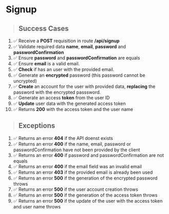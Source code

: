 # Signup

> ## Success Cases

1. ✅ Receive a **POST** requisition in route **/api/signup**
2. ✅ Validate required data **name**, **email**, **password** and **passwordConfirmation**
3. ✅ Ensure **password** and **passwordConfirmation** are equals
4. ✅ Ensure **email** is a valid email.
5. ✅ **Check** if has an user with the provided email.
6. ✅ Generate an **encrypted** password (this password cannot be uncrypted)
7. ✅ **Create** an account for the user with provided data, **replacing** the password with the encrypted passsword.
8. ✅ Generate an access **token** from the user ID
9. ✅ **Update** user data with the generated access token
10. ✅ Returns **200** with the access token and the user name

> ## Exceptions

1. ✅ Returns an error **404** if the API doenst exists
2. ✅ Returns an error **400** if the name, email, password or passwordConfirmation have not been provided by the client
3. ✅ Returns an error **400** if password and passwordConfirmation are not equals
4. ✅ Returns an error **400** if the email field was an invalid email
5. ✅ Returns an error **403** if the provided email is already been used
6. ✅ Returns an error **500** if the generation of the encrypted password throws
7. ✅ Returns an error **500** if the user account creation throws
8. ✅ Returns an error **500** if the generation of the access token throws
9. ✅ Returns an error **500** if the update of the user with the access token and user name throws